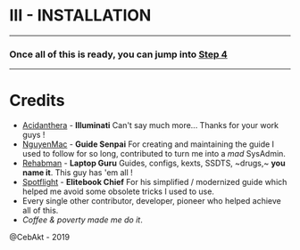 # III - INSTALLATION

--------------------------------------------------------------------------------

### Once all of this is ready, you can jump into [Step 4](/IV-POST_INSTALLATION/README.md)

--------------------------------------------------------------------------------

# Credits

- [Acidanthera](https://github.com/acidanthera/) - **Illuminati** Can't say much more... Thanks for your work guys !
- [NguyenMac](https://www.tonymacx86.com/members/nguyenmac.598852/) - **Guide Senpai** For creating and maintaining the guide I used to follow for so long, contributed to turn me into a _mad_ SysAdmin.
- [Rehabman](https://github.com/rehabman) - **Laptop Guru** Guides, configs, kexts, SSDTS, ~drugs,~ **you name it**. This guy has 'em all !
- [Spotflight](https://www.tonymacx86.com/members/spotflight.1654314/) - **Elitebook Chief** For his simplified / modernized guide which helped me avoid some obsolete tricks I used to use.
- Every single other contributor, developer, pioneer who helped achieve all of this.
- _Coffee & poverty made me do it_.

@CebAkt - 2019
